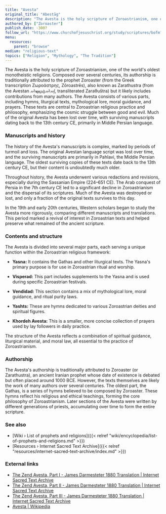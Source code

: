 ```yaml
---
title: "Avesta"
original_title: "Abestāg"
description: "The Avesta is the holy scripture of Zoroastrianism, one of the world's oldest monotheistic religions. Composed over several centuries, its authorship is traditionally attributed to the prophet Zoroaster, but it likely includes contributions from many authors. The Avesta consists of various parts, including hymns, liturgical texts, mythological lore, moral guidance, and prayers. These texts are central to Zoroastrian religious practice and philosophy, emphasizing the cosmic struggle between good and evil. Much of the original Avesta has been lost over time, with surviving manuscripts dating back to the 13th century CE, primarily in Middle Persian language."
authored_by: ["Zoroaster"]
publish_date: -300?
follow_url: "https://www.churchofjesuschrist.org/study/scriptures/bofm?lang=eng"
menu:
  resources:
    parent: "browse"
medium: "religious-text"
topics: ["Religion", "Mythology", "The Tradition"]
---
```


The Avesta is the holy scripture of Zoroastrianism, one of the world's oldest monotheistic religions. Composed over several centuries, its authorship is traditionally attributed to the prophet Zoroaster (from the Greek transcription Ζωροάστρης, Zōroastrēs), also known as Zarathustra (from the Avestan 𐬰𐬀𐬭𐬀𐬚𐬎𐬱𐬙𐬭𐬀, transliterated Zaraθuštra) but it likely includes contributions from many authors. The Avesta consists of various parts, including hymns, liturgical texts, mythological lore, moral guidance, and prayers. These texts are central to Zoroastrian religious practice and philosophy, emphasizing the cosmic struggle between good and evil. Much of the original Avesta has been lost over time, with surviving manuscripts dating back to the 13th century CE, primarily in Middle Persian language.

### Manuscripts and history

The history of the Avesta's manuscripts is complex, marked by periods of turmoil and loss. The original Avestan language script was lost over time, and the surviving manuscripts are primarily in Pahlavi, the Middle Persian language. The oldest surviving copies of these texts date back to the 13th century CE, but their content is undoubtedly much older.

Throughout history, the Avesta underwent various redactions and revisions, especially during the Sassanian Empire (224–651 CE). The Arab conquest of Persia in the 7th century CE led to a significant decline in Zoroastrianism and the dispersal of its scriptures. Much of the Avesta was destroyed or lost, and only a fraction of the original texts survives to this day.

In the 19th and early 20th centuries, Western scholars began to study the Avesta more rigorously, comparing different manuscripts and translations. This period marked a revival of interest in Zoroastrian texts and helped preserve what remained of the ancient scripture.

### Contents and structure

The Avesta is divided into several major parts, each serving a unique function within the Zoroastrian religious framework:

- **Yasna:** It contains the Gathas and other liturgical texts. The Yasna's primary purpose is for use in Zoroastrian ritual and worship.

- **Visperad:** This part includes supplements to the Yasna and is used during specific Zoroastrian festivals.

- **Vendidad:** This section contains a mix of mythological lore, moral guidance, and ritual purity laws.

- **Yashts:** These are hymns dedicated to various Zoroastrian deities and spiritual figures.

- **Khordeh Avesta:** This is a smaller, more concise collection of prayers used by lay followers in daily practice.

The structure of the Avesta reflects a combination of spiritual guidance, liturgical material, and moral law, all essential to the practice of Zoroastrianism.


### Authorship

The Avesta's authorship is traditionally attributed to Zoroaster (or Zarathustra), an ancient Iranian prophet whose date of existence is debated but often placed around 1000 BCE. However, the texts themselves are likely the work of many authors over several centuries. The oldest part, the Gathas, is a series of hymns believed to be composed by Zoroaster. These hymns reflect his religious and ethical teachings, forming the core philosophy of Zoroastrianism. Later sections of the Avesta were written by different generations of priests, accumulating over time to form the entire scripture.

### See also

- [Wiki › List of prophets and religions]({{< relref "wiki/encyclopedia/list-of-prophets-and-religions.md" >}})
- [Resources › Internet Sacred Text Archive]({{< relref "resources/internet-sacred-text-archive/index.md" >}})

### External links

- [The Zend Avesta, Part I - James Darmesteter 1880 Translation | Internet Sacred Text Archive](https://sacred-texts.com/zor/sbe04/index.htm)
- [The Zend Avesta, Part II - James Darmesteter 1880 Translation | Internet Sacred Text Archive](https://sacred-texts.com/zor/sbe23/index.htm)
- [The Zend Avesta, Part III - James Darmesteter 1880 Translation | Internet Sacred Text Archive](https://sacred-texts.com/zor/sbe31/index.htm)
- [Avesta | Wikipedia](https://en.wikipedia.org/wiki/Avesta)